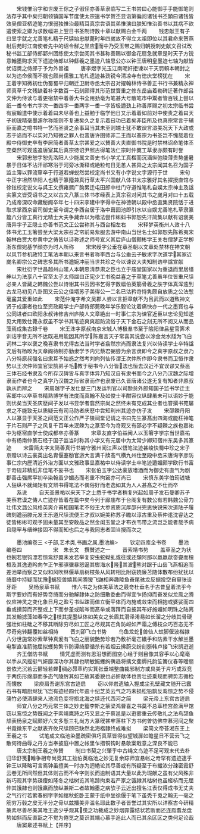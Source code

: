 <!-- { "loadSidebar": true } -->
　　宋钱惟治字和世废王倧之子俶侄亦善草隶临写二王书尝曰心能御手手能御笔则法存乎其中矣归朝领镇国军节度使太宗遣书学贺丕显诣第徧阅诸钱书丕顕曰诸钱皆效吴僧亚栖迹笔力恨弱独惟治最精耳真宗尝语其弟惟演曰朕知惟治善书以其病不欲遣使索之卿为求数幅进上翌日书圣制诗数十章以献赐白金千两
　　钱忠献王有子曰昱字就之尤善笔札精于尺牍始忠献薨时年四嵗故不得立太祖即位以其君命来贺燕射后苑时江南使者先中的诏令觧之昱应而中乃受玉带之赐归朝授刺史献文召试改秘书监工部侍郎郢州团练使太宗尝阅其书甚称善赐以御金花扇急就章是时天子方锐意翰墨购求天下遗迹侍郎以钟繇羲之墨迹八轴思公亦以钟王唐明皇墨迹七轴为献皆优诏奬之侍郎于予为外曽祖
　　唐李煜字光玉江南昵奸拒谏以干天罚頼本朝封之以为违命侯而不戮也颇尚儒雅工笔札遗迹甚劲锐今清凉寺有徳庆堂榜犹在
　　宋王着字知微初仕伪蜀蜀平归朝迁卫尉寺丞太宗召对擢翰林侍书善正书行书兼精永禅师真草千文残缺着补字数百一石刻颇得其形范世寳重之修东岳庙着勒碑迁著作郎吕文仲为侍读与着更宿禁中着善大书全用劲毫为笔甚大号散笔市中鬻者管百钱上尝以纸一畨令书六字次一畨四字一畨两字一畨一字皆极遒劲上称善厚赐之初太宗临书尝有宸翰遣中使示着着曰未尽善也上益勉于临学他日又示着着如前对中使责之着曰天子初锐精毫墨遽尔称能则不复进矣久之复示着曰功已着矣非臣所及也真宗常言于辅臣而嘉之噫书特一艺而圣贤之余事耳当其未至则端士犹不敢谀言溢美况天下大政或志于谄而不以实对乃知微之罪人也昔唐许圉师非二王而以髙宗为书圣岂不愧哉着位殿中侍御史卒有李居简者善草太宗甚爱之以賛善大夫直御书院是时禁林诏命笔体丕变粲然可观逺追唐室其后真宗待诏尹熈古得笔法仁宗时仲翼工草隶亦颇有时誉
　　宋郭忠恕字恕先洛阳人少能属文善史书小学尤工真楷而沉湎纵弛陵薄贵势盛暑暴于日体不沾汗祁寒浴于河旁冰澌释或絶粒旬日无恙人甚异之太宗闻其名召为国子监主簿以罪流窜卒于行道若蝉蜕然尝校定尚书又有小字说文字源行于世
　　宋句中正字坦然华阳人也精于篆籀兼真行草太平兴国献八体书太宗雅好其名擢授直馆与徐铉校定说文与呉王文撰雍熈广韵累迁屯田郎中杜门守道惟笔札自娱太宗神主及諡实篆文皆受诏书之又以古文八篆三体书孝经表上真宗召对问其书之嵗月对曰十五载乃成帝深叹命藏秘阁卒年七十四宋李建中字得中在神徳朝以殿中丞直集贤院恬于进取求掌西京留司御史至今谓之李西台居于洛中葺园池即引水以自娱尤善笔札草隶篆籀八分皆工真行尤精士大夫争藏弆以为楷法尝作蝌蚪书郭恕先汗简集以献有诏褒美唐异字子正隠士亦善书范文正公尝称其与西台相左右
　　宋释梦英衡州人效十八体书尤工玉箸尝至大梁太宗召之帘前易紫服去游中南山当世名士如郭恕先陈希夷宋翰林白贾大参黄中之俦皆以诗称述之师号宣义其后庐山僧颢彬学王关右僧梦正学栁浙东僧宛基学顔亦为时人所称
　　宋宋绶字公垂在章圣朝以文章处禁林在神文朝以风节参机政特工笔法本朝以来言书者称李西台与公垂云子敏求字次道学其家近嵗名卿宗公之碑志多其所书遒婉冲丽当世共珍之今以谏议大夫知制诰卒諡宣献
　　宋杜衍字世昌越州山隂人本朝忠清恭肃之臣也立于庙堂国家以为重退而里居缙绅以为法享八十官至太子太师諡曰正宪少工书晚益喜之于草笔尤善虽年位皆重尺牍必亲人皆藏之韩魏公尝以诗谢其书云因书乞得字数幅伯英筋骨羲之肤字体真浑逺到古龙马初见八卦图又云公之佳壻苏子美得公一二名已沽矜竒恃隽颇自放质之公法慙毫麄其爱重如此
　　宋范仲淹字希文吴郡人尝以言拒章献不为吕武而以道致神文贤于成康者也位至资政殿学士户部侍郎薨晚年学乐毅论沈着痛快亦一代之墨寳也与公同进者曰欧阳永叔讳修吉州庐陵人文章絶出一时事仁宗为谏官近臣以忠论见知遂见大用致仕薨永叔虽不学书其笔迹爽爽超防流俗于天下金石之刻无所不阅又从而品藻焉成集古録千卷
　　宋王洙字原叔南京宋城人博极羣书至于隂阳律吕星官筭术训诂字音无所不达既进用能因其所学陈嘉言天子常喜其说尝以涂金龙水牋为飞白词林二字以褒之晚喜隶书尤得古法当时学者翕然宗尚而隶法复兴以侍读学士卒特諡文后有杨畋为天章阁待制亦勤隶学予内兄蔡君弼尝为余言隶即今之真字原叔之隶乃八分特原叔强名曰隶耳予始惑之然考刘向列仙传谓王次仲所作即今隶书而卫恒作隶势以王次仲师宜官梁鹄弟子毛教于秘书今八分皆法也恒去汉近不宜误谬又蔡邕三体石经书隶及今所存汉碑皆与真字体异乃知汉自有隶书而今之八分乃汉魏之际増隶而作者也今之真字乃汉魏之际省隶而作也隶废已久晋唐诸公遂无复有知者非原叔孰从而辨之
　　宋周越字子发仕歴三门发运判官以司勲贠外郎知国子监书学迁主客郎中以卒草书精熟博学有法度而真翰不及如俊士半酣容仪纵肆虽未可以语妙于能则优矣当天圣庆厯间子发以书显学者翕然宗尚之然终未有克成其业者也甞撰书苑屡求之不能致无以质疑云有司马防者庆厯中尝知利州其迹亦仿子发
　　宋邵餗丹阳人以篆显于天圣之间范文正公作严子陵祠堂记请之书曰先生篆髙出四海或能枉神笔于片石则严子之风复千百年未泯餗为之篆至今为竒观又有邵必字不疑餗之族也嘉祐中为枢宻直学士使成都卒亦善篆
　　宋章友直字伯益闽人以玉箸字学宗当世嘉祐中有杨南仲篆石经于国子监当时称其小学又有元居中为太常少卿知宿州东吴多其篆迹
　　宋雷简夫字太简善真行书尝守雅州闻江声以悟笔法迹甚峻快蜀中珍之宋子京赠以诗云豪英出名胄偃蹇勌官游大言满千牍髙气横九州仕至殿中丞宋唐询字彦防事仁宗内歴清近外治方面以文雅政事显嘉祐中以侍读学士卒笔迹遒媚颇学欧行书富于竒砚非精纸非佳笔不妄书也
　　宋张伯玉字公达豪放嗜酒而为御史有直气为剧郡善击强熈寜初卒染翰虽少媚态而老重不拘窘亦可尚已
　　宋慎东美字伯筠钱塘人狂纵不就绳矩有文辨书得笔法不偶俗好而老逸如其为人人甚髙之不仕而卒
　　系说
　　自天圣景祐以来天下之士悉于书学者稍复兴起如周子发石曼卿苏子美蔡君谟之俦人亡迹存皆着在篇中矣今列于廊庙布于台阁复有数公有若韩魏公骨力壮伟文潞公风格英爽介甫相国笔老不俗王大参资质沉厚邵兴完思快锐宋次道陆子履碑刻遒丽滕元发王乐道尺牍流便王才叔以婉美称苏子瞻以淳古重及蔡仲逺沈睿达之徒皆彬彬可观予固未量其至安敢品之然金闺玉堂之才布衣韦带之流岂乏能者哉予病且隠罕与缙绅接固不得而知也后之与我同志者固当搜而次之

　　墨池编卷三
<子部,艺术类,书画之属,墨池编>
　　钦定四库全书卷
　　墨池编卷四　　　　　　宋　朱长文　撰賛述之一
　　晋索靖书势
　　盖草圣之为状也婉若银钩漂若惊鸾舒翼未发若举复安虫蛇蚴虬或往或还頽阿那以嬴嬴歘奋亹而桓桓及其逸逰盻向乍正乍邪骐骥暴怒逼其辔海水隆其波熊对踞于山岳飞燕相追而差池举而察之又似和风吹林偃草扇树枝条从风转相比附窈娆廉苫随体散布纷扰扰以绮靡中持疑而犹豫螭狡兽嬉其间腾猨飞鼬相奔趣陵鱼奋尾骇龙反据投空自窜张设牙距
　　吴杨泉草书赋
　　惟六书之为体美草法之最竒杜垂名于古昔皇着法乎今斯字要妙而有好势竒绮而分驰解隷体之防细散委曲而得宜乍扬抑而奋发似龙鳯之腾仪应神灵之变化象日月之盈亏书纵踈而值立衡平体而均施或敛束而相抱或婆娑而四垂或攅剪而齐整或上下而参差或隂岑而髙举或落箨而自披其布好施媚如明珠之陆离其发翰摅藻如春华之枝其提墨纵体如美女之长眉其滑泽淆易如长溜之分岐其骨硬强壮如柱础之不移其断除穷尽如工匠之尽规其芒角防岈如严霜之傅枝众巧百态无不尽奇宛转翻覆如丝相持
　　晋刘卲飞白书势
　　鸟鱼龙蛇兽仙人蚊脚偃波楷隷八分世施常妙索草钟真爰有飞白之丽貌艶势珍若乃敷析毫芒纎手和防素干氷解兰墨电掣直准箭驰屈拟蠖势繁节防谭绮靡循杀有若烟云拂蔚交纷刻斵韩卢接飞宋鹊逰逝
　　齐王僧防书赋
　　情凭虚而测有思沿想而图空心经于则目像其容手以心麾毫以手从风摇挺气妍靡深功尔其隷也眀敏婉蠖绚蒨趋将摛文斐缛托韵笙簧仪春等暧丽景依光沉若云鬰轻若蝉稠必昴萃约实箕张垂端整曲裁邪制方或具美于片巧或双竞于两伤形绵靡而多态气陵厉其如芒故其委貌也必妍献体也贵壮迹乗规而骋势志循检而懐放
　　梁庾肩吾谢东宫古迹启
　　窃以仰岩遗轴入握成尘孔壁藏文随开已蠧石书有暗厨烬犹飞岂有迹经四代年逾十纪芝英云气之巧未损松铅鹊反鸾惊之势不侵蒲竹必使酒肆来人池流色变将损北海之牍还代西河之简
　　梁元帝上东宫古迹启
　　师宜八分之巧元常三体之妙史籀李斯之篆梁鸿曹喜之书莫不总萃桂宫盈满甲馆窃以鸾惊之势旣闻之于索靖鹰跱之巧又显之于蔡邕是以逰雾重云传敬礼之法鸟颉鱼颃表杨泉之赋颇好六文多慙三礼尚方大篆旣甚牢落柱下方书何曽彷佛空慕河间之聚书竟徴东平之献表齐攸尺牍顾已缺然北海楷隷终成难拟
　　梁简文帝荅湘东王上王羲之书
　　试笔成文临池染墨疏密俱巧真草皆得似望城扉如瞻星日不营云飞之散何待曲辱之丹方当奉披庭中置之帐里乍措铜钩时悬欹案戢意之深良不能已
　　唐太宗制王羲之传賛
　　制曰书契之兴肇乎中古绳文鸟迹不足可观末代去朴归华舒笺翰争相夸尚竞其工拙伯英临池之妙无复余踪师宜悬帐之竒罕有遗迹逮乎钟王以降略可言焉钟虽擅美一时亦为迥絶论其尽善或有所疑至于布纎浓分疎密霞舒云卷无所间然但其体则古而不今字则长而逾制语其大量以此为瑕献之虽有父风殊非新巧观其字势疎痩如隆冬之枯树览其笔踪拘束若严家之饿隷其枯树也虽槎枿而无屈伸其饿隷也则饿羸而放纵兼斯二者故翰墨之病欤子云近出擅名江表仅得成书无丈夫之气行行若萦春蚓字字如绾秋蛇卧王蒙于纸中坐徐偃于笔下虽秃千兎之翰无一毫之筋穷万毂之皮无半分之骨以兹播美非滥名耶此数子者皆誉过其实所以详察古今研精篆素尽善尽美其唯王逸少乎观其曵之功裁成之妙烟霏露结状若断而还连鳯翥龙盘势如斜而反直翫之不觉为倦览之莫识其端心慕手追此人而已其余区区之类何足论哉
　　唐窦臮述书赋上【并序】

